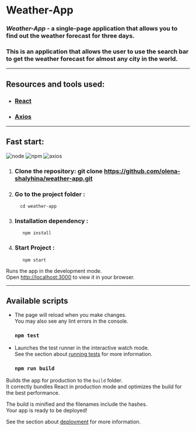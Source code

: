 # Weather-App

### **_Weather-App_** - a single-page application that allows you to find out the weather forecast for three days.

### This is an application that allows the user to use the search bar to get the weather forecast for almost any city in the world.

---

## Resources and tools used:

- ### [React](https://reactjs.org/)
- ### [Axios](https://axios-http.com/)

---

## Fast start:

![node](https://img.shields.io/badge/node-v%2016.16.0-brightgreen)
![npm](https://img.shields.io/badge/npm-v%208.11.0-blue)
![axios](https://img.shields.io/badge/axios-v%201.2.3-orange)

1.  ### Clone the repository: git clone https://github.com/olena-shalyhina/weather-app.git
2.  ### Go to the project folder :
          cd weather-app
3.  ### Installation dependency :

           npm install

4.  ### Start Project :
           npm start

Runs the app in the development mode.\
Open [http://localhost:3000](http://localhost:3000) to view it in your browser.

---

## Available scripts

- The page will reload when you make changes.\
  You may also see any lint errors in the console.

  ### `npm test`

- Launches the test runner in the interactive watch mode.\
  See the section about [running tests](https://facebook.github.io/create-react-app/docs/running-tests) for more information.

  ### `npm run build`

Builds the app for production to the `build` folder.\
It correctly bundles React in production mode and optimizes the build for the best performance.

The build is minified and the filenames include the hashes.\
Your app is ready to be deployed!

See the section about [deployment](https://facebook.github.io/create-react-app/docs/deployment) for more information.
